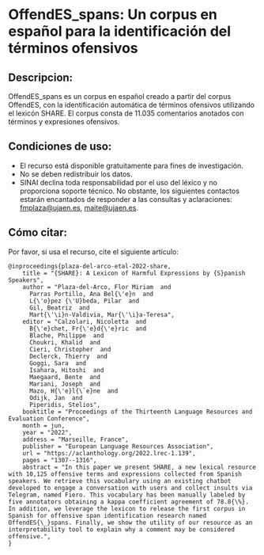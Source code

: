 # OffendES_spans: Un corpus en español para la identificación del términos ofensivos

## Descripcion:

OffendES_spans es un corpus en español creado a partir del corpus OffendES, con la identificación automática de términos ofensivos utilizando el lexicón SHARE. El corpus consta de 11.035 comentarios anotados con términos y expresiones ofensivos.

## Condiciones de uso:

- El recurso está disponible gratuitamente para fines de investigación.
- No se deben redistribuir los datos.
- SINAI declina toda responsabilidad por el uso del léxico y no proporciona soporte técnico. No obstante, los siguientes contactos estarán encantados de responder a las consultas y aclaraciones: fmplaza@ujaen.es, maite@ujaen.es.

## Cómo citar:
Por favor, si usa el recurso, cite el siguiente artículo:
```
@inproceedings{plaza-del-arco-etal-2022-share,
    title = "{SHARE}: A Lexicon of Harmful Expressions by {S}panish Speakers",
    author = "Plaza-del-Arco, Flor Miriam  and
      Parras Portillo, Ana Bel{\'e}n  and
      L{\'o}pez {\'U}beda, Pilar  and
      Gil, Beatriz  and
      Mart{\'\i}n-Valdivia, Mar{\'\i}a-Teresa",
    editor = "Calzolari, Nicoletta  and
      B{\'e}chet, Fr{\'e}d{\'e}ric  and
      Blache, Philippe  and
      Choukri, Khalid  and
      Cieri, Christopher  and
      Declerck, Thierry  and
      Goggi, Sara  and
      Isahara, Hitoshi  and
      Maegaard, Bente  and
      Mariani, Joseph  and
      Mazo, H{\'e}l{\`e}ne  and
      Odijk, Jan  and
      Piperidis, Stelios",
    booktitle = "Proceedings of the Thirteenth Language Resources and Evaluation Conference",
    month = jun,
    year = "2022",
    address = "Marseille, France",
    publisher = "European Language Resources Association",
    url = "https://aclanthology.org/2022.lrec-1.139",
    pages = "1307--1316",
    abstract = "In this paper we present SHARE, a new lexical resource with 10,125 offensive terms and expressions collected from Spanish speakers. We retrieve this vocabulary using an existing chatbot developed to engage a conversation with users and collect insults via Telegram, named Fiero. This vocabulary has been manually labeled by five annotators obtaining a kappa coefficient agreement of 78.8{\%}. In addition, we leverage the lexicon to release the first corpus in Spanish for offensive span identification research named OffendES{\_}spans. Finally, we show the utility of our resource as an interpretability tool to explain why a comment may be considered offensive.",
}
```
